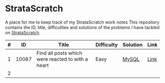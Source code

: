 # StrataScratch
A place for me to keep track of my StrataScratch work notes 
This repository contains the ID, title, difficulties and solutions of the problems I have tackled on [StrataScratch](https://www.stratascratch.com/?via=polteras&gclid=CjwKCAjwitShBhA6EiwAq3RqA1Zum6I71Hqqxd63gWX46hCnPsnvBcI0NR1VRWavVv9vWZckEVPOlRoCe9kQAvD_BwE).


| \# | ID   | Title 					         | Difficulty 												   | Solution 						| Link                                             | 
|----|----- |-------------------------|---------------------------------------|----------------------|--------------------------------------------------|
| 1  | 10087| Find all posts which were reacted to with a heart	| Easy | [MySQL](./Interview/01_Facebook_Advertiser_Status/README.md) | [Link](https://platform.stratascratch.com/coding/10087-find-all-posts-which-were-reacted-to-with-a-heart?code_type=3) |
| 2 | 
